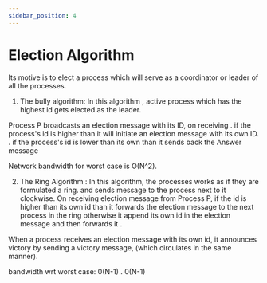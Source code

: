 ```yaml
---
sidebar_position: 4
---
```


# Election Algorithm


Its motive is to elect a process which will serve as a coordinator or leader of all the processes.

1. The bully algorithm:
In this algorithm , active process which has the highest id gets elected as the leader.

Process P broadcasts an election message with its ID, on receiving
. if the process's id is higher than it will initiate an election message with its own ID.
. if the process's id is lower than its own than it sends back the Answer message

Network bandwidth for worst case is O(N^2).

2. The Ring Algorithm :
In this algorithm, the processes works as if they are formulated a ring. and sends message to the process next to it clockwise. 
On receiving election message from Process P, 
if the id is higher than its own id than it forwards the election message to the next process in the ring otherwise it append its own id in the election message and then forwards it .

When a process receives an election message with its own id, it announces victory by sending a victory message, (which circulates in the same manner). 

bandwidth wrt worst case:
0(N-1) . 0(N-1)